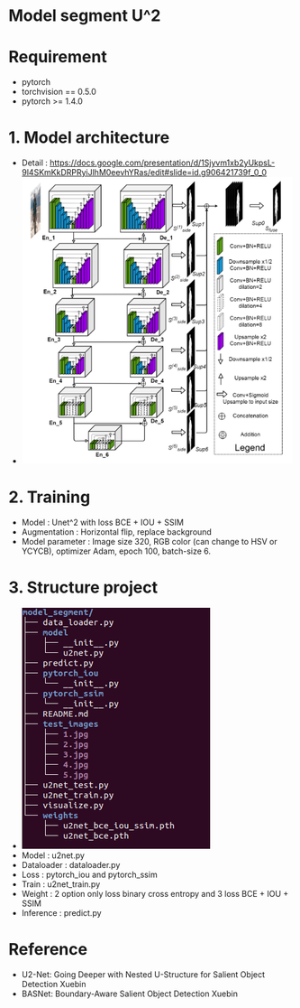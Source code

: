 # Model segment U^2 
# Requirement
* pytorch 
* torchvision == 0.5.0 
* pytorch  >= 1.4.0
# 1. Model architecture
* Detail : https://docs.google.com/presentation/d/1Sjyvm1xb2yUkpsL-9l4SKmKkDRPRyiJlhM0eevhYRas/edit#slide=id.g906421739f_0_0
* ![Structure](./images/u2net.png)
# 2. Training
- Model : Unet^2 with loss BCE + IOU + SSIM 
- Augmentation : Horizontal flip, replace background
- Model parameter : Image size 320, RGB color (can change to HSV or YCYCB), optimizer Adam, epoch 100, batch-size 6.
# 3. Structure project
* ![Structure](./images/structure.png) 
* Model : u2net.py
* Dataloader : dataloader.py
* Loss : pytorch_iou and pytorch_ssim
* Train : u2net_train.py
* Weight : 2 option only loss binary cross entropy and 3 loss BCE + IOU + SSIM 
* Inference : predict.py
 
# Reference
* U2-Net: Going Deeper with Nested U-Structure for Salient Object Detection Xuebin
* BASNet: Boundary-Aware Salient Object Detection Xuebin


